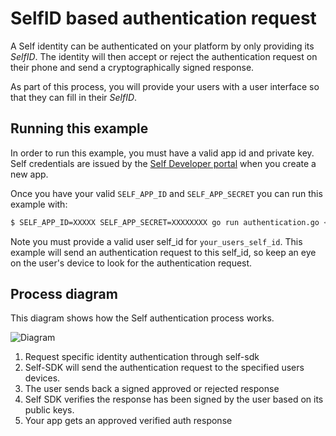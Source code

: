 # SelfID based authentication request

A Self identity can be authenticated on your platform by only providing its _SelfID_. The identity will then accept or reject the authentication request on their phone and send a cryptographically signed response.

As part of this process, you will provide your users with a user interface so that they can fill in their _SelfID_.

## Running this example

In order to run this example, you must have a valid app id and private key. Self credentials are issued by the [Self Developer portal](https://developer.joinself.com/) when you create a new app.

Once you have your valid `SELF_APP_ID` and `SELF_APP_SECRET` you can run this example with:

```bash
$ SELF_APP_ID=XXXXX SELF_APP_SECRET=XXXXXXXX go run authentication.go <your_users_self_id>
```

Note you must provide a valid user self_id for `your_users_self_id`. This example will send an authentication request to this self_id, so keep an eye on the user's device to look for the authentication request.


## Process diagram

This diagram shows how the Self authentication process works.

![Diagram](https://storage.googleapis.com/static.joinself.com/images/authentication_diagram.png)

1. Request specific identity authentication through self-sdk
2. Self-SDK will send the authentication request to the specified users devices.
3. The user sends back a signed approved or rejected response
4. Self SDK verifies the response has been signed by the user based on its public keys.
5. Your app gets an approved verified auth response
